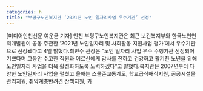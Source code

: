 ```yaml
---
categories: h
title: "부평구노인복지관 ‘2021년 노인 일자리사업 우수기관’ 선정"
---
```

[미디어인천신문 여운균 기자] 인천 부평구노인복지관은 최근 보건복지부와 한국노인인력개발원이 공동 주관한 ‘2021년 노인일자리 및 사회활동 지원사업 평가’에서 우수기관으로 선정됐다고 4일 밝혔다.최민수 관장은 “노인 일자리 사업 우수 수행기관 선정되어 기쁘다며 그동안 수고한 직원과 어르신에게 감사를 전하고 건강하고 활기찬 노년을 위해 노인일자리 사업을 더욱 활성화하도록 노력하겠다”고 말했다.복지관은 2007년부터 다양한 노인일자리 사업을 펼쳤고 올해는 스쿨존교통계도, 학교급식배식지원, 공공시설물관리지원, 취약계층반려견 산책지원, 카